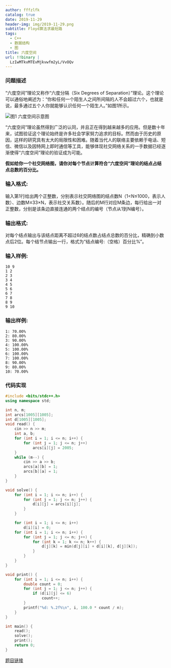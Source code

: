 ```yaml
---
author: fffzlfk
catalog: true
date: 2019-11-29
header-img: img/2019-11-29.png
subtitle: Floyd算法求最短路
tags:
  - C++
  - 数据结构
  - 图
title: 六度空间
url: !!binary |
  LzIwMTkvMTEvMjkvwfm2yL/VvOQv
---
```



### 问题描述
“六度空间”理论又称作“六度分隔（Six Degrees of Separation）”理论。这个理论可以通俗地阐述为：“你和任何一个陌生人之间所间隔的人不会超过六个，也就是说，最多通过五个人你就能够认识任何一个陌生人。”如图1所示。

![图1 六度空间示意图](https://images.ptausercontent.com/35)

“六度空间”理论虽然得到广泛的认同，并且正在得到越来越多的应用。但是数十年来，试图验证这个理论始终是许多社会学家努力追求的目标。然而由于历史的原因，这样的研究具有太大的局限性和困难。随着当代人的联络主要依赖于电话、短信、微信以及因特网上即时通信等工具，能够体现社交网络关系的一手数据已经逐渐使得“六度空间”理论的验证成为可能。

**假如给你一个社交网络图，请你对每个节点计算符合“六度空间”理论的结点占结点总数的百分比。**

### 输入格式:
输入第1行给出两个正整数，分别表示社交网络图的结点数N（1<N≤1000​ ，表示人数）、边数M≤33×N，表示社交关系数）。随后的M行对应M条边，每行给出一对正整数，分别是该条边直接连通的两个结点的编号（节点从1到N编号）。

### 输出格式:
对每个结点输出与该结点距离不超过6的结点数占结点总数的百分比，精确到小数点后2位。每个结节点输出一行，格式为“结点编号:（空格）百分比%”。

### 输入样例:
```
10 9
1 2
2 3
3 4
4 5
5 6
6 7
7 8
8 9
9 10
```
### 输出样例:
```
1: 70.00%
2: 80.00%
3: 90.00%
4: 100.00%
5: 100.00%
6: 100.00%
7: 100.00%
8: 90.00%
9: 80.00%
10: 70.00%
```
### 代码实现
```cpp
#include <bits/stdc++.h>
using namespace std;

int n, m;
int arcs[1005][1005];
int d[1005][1005];
void read() {
    cin >> n >> m;
    int a, b;
    for (int i = 1; i <= n; i++) {
        for (int j = 1; j <= n; j++)
            arcs[i][j] = 2005;
    }
    while (m--) {
        cin >> a >> b;
        arcs[a][b] = 1;
        arcs[b][a] = 1;
    }
}

void solve() {
    for (int i = 1; i <= n; i++) {
        for (int j = 1; j <= n; j++) {
            d[i][j] = arcs[i][j];
        }
    }

    for (int i = 1; i <= n; i++)
        d[i][i] = 0;
    for (int i = 1; i <= n; i++) {
        for (int j = 1; j <= n; j++) {
            for (int k = 1; k <= n; k++) {
                d[j][k] = min(d[j][i] + d[i][k], d[j][k]);
            }
        }
    }
}

void print() {
    for (int i = 1; i <= n; i++) {
        double count = 0;
        for (int j = 1; j <= n; j++) {
            if (d[i][j] <= 6)
                count++;
        }
        printf("%d: %.2f%\n", i, 100.0 * count / n);
    }
}

int main() {
    read();
    solve();
    print();
    return 0;
}
```
[题目链接](https://pintia.cn/problem-sets/15/problems/715)
